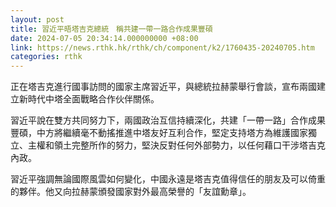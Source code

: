 ```yaml
---
layout: post
title: 習近平晤塔吉克總統　稱共建一帶一路合作成果豐碩
date: 2024-07-05 20:34:14.000000000 +08:00
link: https://news.rthk.hk/rthk/ch/component/k2/1760435-20240705.htm
categories: rthk
---
```


正在塔吉克進行國事訪問的國家主席習近平，與總統拉赫蒙舉行會談，宣布兩國建立新時代中塔全面戰略合作伙伴關係。

習近平說在雙方共同努力下，兩國政治互信持續深化，共建「一帶一路」合作成果豐碩，中方將繼續毫不動搖推進中塔友好互利合作，堅定支持塔方為維護國家獨立、主權和領土完整所作的努力，堅決反對任何外部勢力，以任何藉口干涉塔吉克內政。

習近平強調無論國際風雲如何變化，中國永遠是塔吉克值得信任的朋友及可以倚重的夥伴。他又向拉赫蒙頒發國家對外最高榮譽的「友誼勳章」。
